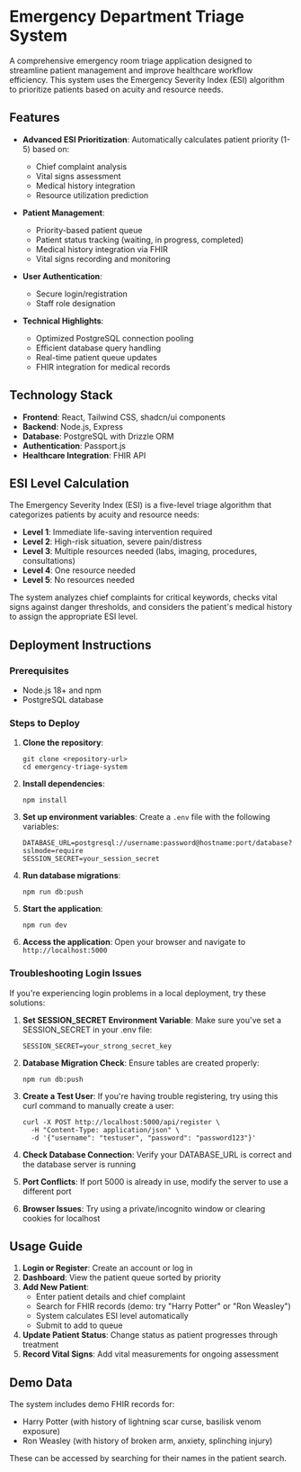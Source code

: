 # Emergency Department Triage System

A comprehensive emergency room triage application designed to streamline patient management and improve healthcare workflow efficiency. This system uses the Emergency Severity Index (ESI) algorithm to prioritize patients based on acuity and resource needs.

## Features

- **Advanced ESI Prioritization**: Automatically calculates patient priority (1-5) based on:
  - Chief complaint analysis
  - Vital signs assessment
  - Medical history integration
  - Resource utilization prediction

- **Patient Management**:
  - Priority-based patient queue
  - Patient status tracking (waiting, in progress, completed)
  - Medical history integration via FHIR
  - Vital signs recording and monitoring

- **User Authentication**:
  - Secure login/registration
  - Staff role designation

- **Technical Highlights**:
  - Optimized PostgreSQL connection pooling
  - Efficient database query handling
  - Real-time patient queue updates
  - FHIR integration for medical records

## Technology Stack

- **Frontend**: React, Tailwind CSS, shadcn/ui components
- **Backend**: Node.js, Express
- **Database**: PostgreSQL with Drizzle ORM
- **Authentication**: Passport.js
- **Healthcare Integration**: FHIR API

## ESI Level Calculation

The Emergency Severity Index (ESI) is a five-level triage algorithm that categorizes patients by acuity and resource needs:

- **Level 1**: Immediate life-saving intervention required
- **Level 2**: High-risk situation, severe pain/distress
- **Level 3**: Multiple resources needed (labs, imaging, procedures, consultations)
- **Level 4**: One resource needed
- **Level 5**: No resources needed

The system analyzes chief complaints for critical keywords, checks vital signs against danger thresholds, and considers the patient's medical history to assign the appropriate ESI level.

## Deployment Instructions

### Prerequisites

- Node.js 18+ and npm
- PostgreSQL database

### Steps to Deploy

1. **Clone the repository**:
   ```
   git clone <repository-url>
   cd emergency-triage-system
   ```

2. **Install dependencies**:
   ```
   npm install
   ```

3. **Set up environment variables**:
   Create a `.env` file with the following variables:
   ```
   DATABASE_URL=postgresql://username:password@hostname:port/database?sslmode=require
   SESSION_SECRET=your_session_secret
   ```

4. **Run database migrations**:
   ```
   npm run db:push
   ```

5. **Start the application**:
   ```
   npm run dev
   ```

6. **Access the application**:
   Open your browser and navigate to `http://localhost:5000`

### Troubleshooting Login Issues

If you're experiencing login problems in a local deployment, try these solutions:

1. **Set SESSION_SECRET Environment Variable**:
   Make sure you've set a SESSION_SECRET in your .env file:
   ```
   SESSION_SECRET=your_strong_secret_key
   ```

2. **Database Migration Check**:
   Ensure tables are created properly:
   ```
   npm run db:push
   ```

3. **Create a Test User**:
   If you're having trouble registering, try using this curl command to manually create a user:
   ```
   curl -X POST http://localhost:5000/api/register \
     -H "Content-Type: application/json" \
     -d '{"username": "testuser", "password": "password123"}'
   ```

4. **Check Database Connection**:
   Verify your DATABASE_URL is correct and the database server is running

5. **Port Conflicts**:
   If port 5000 is already in use, modify the server to use a different port

6. **Browser Issues**:
   Try using a private/incognito window or clearing cookies for localhost

## Usage Guide

1. **Login or Register**: Create an account or log in
2. **Dashboard**: View the patient queue sorted by priority
3. **Add New Patient**:
   - Enter patient details and chief complaint
   - Search for FHIR records (demo: try "Harry Potter" or "Ron Weasley")
   - System calculates ESI level automatically
   - Submit to add to queue
4. **Update Patient Status**: Change status as patient progresses through treatment
5. **Record Vital Signs**: Add vital measurements for ongoing assessment

## Demo Data

The system includes demo FHIR records for:
- Harry Potter (with history of lightning scar curse, basilisk venom exposure)
- Ron Weasley (with history of broken arm, anxiety, splinching injury)

These can be accessed by searching for their names in the patient search.